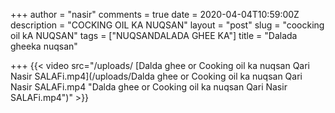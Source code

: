 +++
author = "nasir"
comments = true
date = 2020-04-04T10:59:00Z
description = "COCKING OIL KA NUQSAN"
layout = "post"
slug = "coocking oil kA NUQSAN"
tags = ["NUQSANDALADA GHEE KA"]
title = "Dalada gheeka nuqsan"

+++
{{< video src="/uploads/ [Dalda ghee or Cooking oil ka nuqsan Qari Nasir SALAFi.mp4](/uploads/Dalda ghee or Cooking oil ka nuqsan Qari Nasir SALAFi.mp4 "Dalda ghee or Cooking oil ka nuqsan Qari Nasir SALAFi.mp4")" >}}